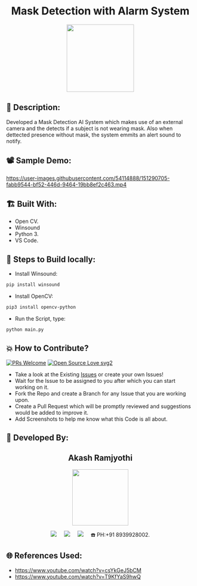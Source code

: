 <h1 align="center">Mask Detection with Alarm System</h1>

<p align="center">
<img src="https://user-images.githubusercontent.com/54114888/151290370-2a252589-d00e-419f-9118-447068f9f82c.png" width="180" height="180">
</p>

## 📜 Description:
Developed a Mask Detection AI System which makes use of an external camera and the detects if a subject is not wearing mask. Also when dettected presence without mask, the system emmits an alert sound to notify.

## 📽 Sample Demo:
https://user-images.githubusercontent.com/54114888/151290705-fabb9544-bf52-446d-9464-19bb8ef2c463.mp4

## 🏗 Built With:
 - Open CV.
 - Winsound
 - Python 3.
 - VS Code.

## 🧪 Steps to Build locally:
- Install Winsound: 
```bash
pip install winsound
```
- Install OpenCV: 
```bash
pip3 install opencv-python
```
- Run the Script, type: 
```bash
python main.py
```

## 💥 How to Contribute?

[![PRs Welcome](https://img.shields.io/badge/PRs-welcome-brightgreen.svg?style=flat-square)](http://makeapullrequest.com)
[![Open Source Love svg2](https://badges.frapsoft.com/os/v2/open-source.svg?v=103)](https://github.com/ellerbrock/open-source-badges/) 

- Take a look at the Existing [Issues](https://github.com/Akash-Ramjyothi/Mask-Detection-with-Alarm-System/ssues) or create your own Issues!
- Wait for the Issue to be assigned to you after which you can start working on it.
- Fork the Repo and create a Branch for any Issue that you are working upon.
- Create a Pull Request which will be promptly reviewed and suggestions would be added to improve it.
- Add Screenshots to help me know what this Code is all about.

## 👦 Developed By:
<h2 align="center">Akash Ramjyothi</h2>
<p align="center">
  <a href="https://github.com/Akash-Ramjyothi"><img src="https://avatars.githubusercontent.com/u/54114888?v=4" width=150px height=150px /></a> 
    
<p align="center">
  <a target="_blank"href="https://www.linkedin.com/in/akash-ramjyothi/"><img src="https://img.shields.io/badge/linkedin-%230077B5.svg?&style=for-the-badge&logo=linkedin&logoColor=white" /></a>&nbsp;&nbsp;&nbsp;&nbsp;
  <a href="mailto:akash.ramjyothi@gmail.com?subject=Hello%20Akash,%20From%20Github"><img src="https://img.shields.io/badge/gmail-%23D14836.svg?&style=for-the-badge&logo=gmail&logoColor=white" /></a>&nbsp;&nbsp;&nbsp;&nbsp;
  <a href="https://www.instagram.com/akash.ramjyothi/"><img src="https://img.shields.io/badge/instagram-%23D14836.svg?&style=for-the-badge&logo=instagram&logoColor=pink" /></a>&nbsp;&nbsp;&nbsp;&nbsp;
  ☎️ PH:+91 8939928002.
</p>

## 🌐 References Used:
- https://www.youtube.com/watch?v=csYkGeJ5bCM
- https://www.youtube.com/watch?v=T9KfYaS9hwQ
